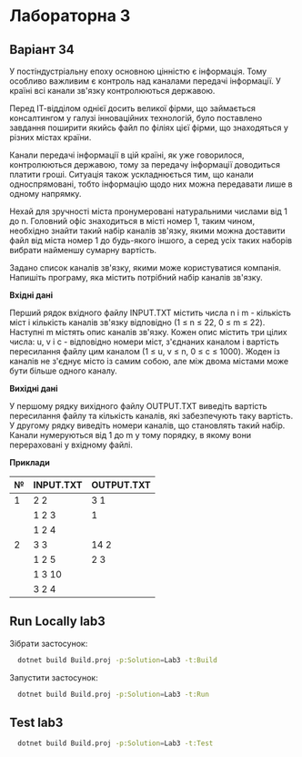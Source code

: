 # Лабораторна 3
## Варіант 34

У постіндустріальну епоху основною цінністю є інформація. Тому особливо важливим є контроль над каналами передачі інформації. У країні всі канали зв'язку контролюються державою.

Перед ІТ-відділом однієї досить великої фірми, що займається консалтингом у галузі інноваційних технологій, було поставлено завдання поширити якийсь файл по філіях цієї фірми, що знаходяться у різних містах країни.

Канали передачі інформації в цій країні, як уже говорилося, контролюються державою, тому за передачу інформації доводиться платити гроші. Ситуація також ускладнюється тим, що канали односпрямовані, тобто інформацію щодо них можна передавати лише в одному напрямку.

Нехай для зручності міста пронумеровані натуральними числами від 1 до n. Головний офіс знаходиться в місті номер 1, таким чином, необхідно знайти такий набір каналів зв'язку, якими можна доставити файл від міста номер 1 до будь-якого іншого, а серед усіх таких наборів вибрати найменшу сумарну вартість.

Задано список каналів зв'язку, якими може користуватися компанія. Напишіть програму, яка містить потрібний набір каналів зв'язку.

**Вхідні дані**

Перший рядок вхідного файлу INPUT.TXT містить числа n і m - кількість міст і кількість каналів зв'язку відповідно (1 ≤ n ≤ 22, 0 ≤ m ≤ 22). Наступні m містять опис каналів зв'язку. Кожен опис містить три цілих числа: u, v і c - відповідно номери міст, з'єднаних каналом і вартість пересилання файлу цим каналом (1 ≤ u, v ≤ n, 0 ≤ c ≤ 1000). Жоден із каналів не з'єднує місто із самим собою, але між двома містами може бути більше одного каналу.

**Вихідні дані**

У першому рядку вихідного файлу OUTPUT.TXT виведіть вартість пересилання файлу та кількість каналів, які забезпечують таку вартість. У другому рядку виведіть номери каналів, що становлять такий набір. Канали нумеруються від 1 до m у тому порядку, в якому вони перераховані у вхідному файлі.

**Приклади**

| №  | INPUT.TXT     | OUTPUT.TXT |
|----|---------------|------------|
| 1  | 2 2           | 3 1        |
|    | 1 2 3         | 1          |
|    | 1 2 4         |            |
| 2  | 3 3           | 14 2       |
|    | 1 2 5         | 2 3        |
|    | 1 3 10        |            |
|    | 3 2 4         |            |


## Run Locally lab3

Зібрати застосунок:

```bash
  dotnet build Build.proj -p:Solution=Lab3 -t:Build
```

Запустити застосунок:

```bash
  dotnet build Build.proj -p:Solution=Lab3 -t:Run
```


## Test lab3

```bash
  dotnet build Build.proj -p:Solution=Lab3 -t:Test
```

